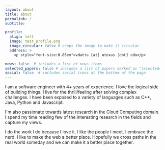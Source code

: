 ```yaml
---
layout: about
title: about
permalink: /
subtitle:

profile:
  align: left
  image: test_profile.png
  image_circular: false # crops the image to make it circular
  address: >
    <p style="font-size:0.85em">vdatta [at] utexas [dot] edu</p>

news: false  # includes a list of news items
selected_papers: false # includes a list of papers marked as "selected={true}"
social: false  # includes social icons at the bottom of the page
---
```

I am a software engineer with 4+ years of experience. I love the logical side of building things. I live for the thrill/feeling after solving complex challenges. I have been exposed to a variety of languages such as C++, Java, Python and Javascript.

I'm also passionate towards latest research in the Cloud Computing domain. I spend my time reading few of the interesting research in the fields and capture my views.

I do the work I do because I love it. I like the people I meet. I embrace the nerd. I like to make the web a better place. Hopefully we cross paths in the real world someday and we can make it a better place together.


